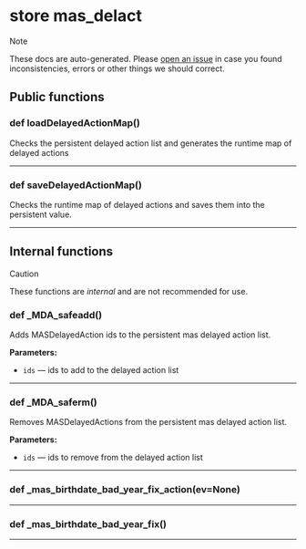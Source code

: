 # store mas_delact

> [!NOTE]
> These docs are auto-generated. Please [open an issue](https://github.com/Friends-of-Monika/mas-docs/issues/new)
> in case you found inconsistencies, errors or other things we should correct.

## Public functions

### def loadDelayedActionMap()

Checks the persistent delayed action list and generates the runtime map of delayed actions

---

### def saveDelayedActionMap()

Checks the runtime map of delayed actions and saves them into the persistent value.

---

## Internal functions

> [!CAUTION]
> These functions are *internal* and are not recommended for use.

### def _MDA_safeadd()

Adds MASDelayedAction ids to the persistent mas delayed action list.

**Parameters:**
- `ids` &mdash; ids to add to the delayed action list


---

### def _MDA_saferm()

Removes MASDelayedActions from the persistent mas delayed action list.

**Parameters:**
- `ids` &mdash; ids to remove from the delayed action list


---

### def _mas_birthdate_bad_year_fix_action(ev=None)

---

### def _mas_birthdate_bad_year_fix()

---

